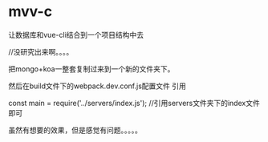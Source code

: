 # mvv-c
让数据库和vue-cli结合到一个项目结构中去

//没研究出来啊。。。。

把mongo+koa一整套复制过来到一个新的文件夹下。

然后在build文件下的webpack.dev.conf.js配置文件 引用

const main = require('../servers/index.js'); //引用servers文件夹下的index文件即可

虽然有想要的效果，但是感觉有问题。。。。。